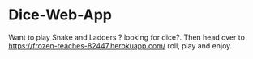# Dice-Web-App

Want to play Snake and Ladders ? looking for dice?. Then head over to https://frozen-reaches-82447.herokuapp.com/ roll, play and enjoy. 
